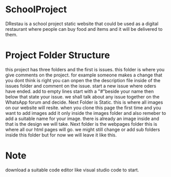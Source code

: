 # SchoolProject
DRestau is a school project static website that could be used as a digital restaurant where people can buy food and items and it will be delivered to them.
# Project Folder Structure
this project has three folders and the first is issues. this folder is where you give comments on the project. for example someone makes a change that you dont think is right you can onpen the the description file inside of the issues folder and comment on the issue. start a new issue where oders have ended. add to empty lines start with a "#"beside your name then below that state your issue. we shall talk about any issue together on the WhatsApp forum and decide.
Next Folder is Static. this is where all images on our website will resite. when you clone this page the first time and you want to add images add it only inside the images folder and also remeber to add a suitable name for your image. there is already an image inside and that is the design we will take.
Next folder is the webpages folder this is where all our html pages will go. we might still change or add sub folders inside this folder but for now we will leave it like this.
# Note 
download a suitable code editor like visual studio code to start.
